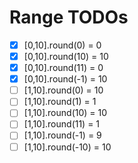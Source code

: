 # Range TODOs

- [x] [0,10].round(0) = 0
- [x] [0,10].round(10) = 10
- [x] [0,10].round(11) = 0
- [x] [0,10].round(-1) = 10
- [ ] [1,10].round(0) = 10
- [ ] [1,10].round(1) = 1
- [ ] [1,10].round(10) = 10
- [ ] [1,10].round(11) = 1
- [ ] [1,10].round(-1) = 9
- [ ] [1,10].round(-10) = 10